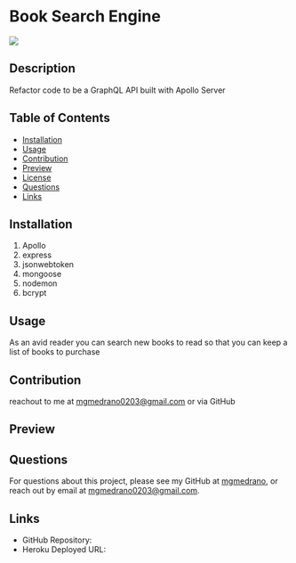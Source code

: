 # Book Search Engine
![](https://img.shields.io/badge/license-MIT%20License-blue?style=flat-square)
## Description
Refactor code to be a GraphQL API built with Apollo Server
## Table of Contents
* [Installation](#installation)
* [Usage](#usage)
* [Contribution](#contribution)
* [Preview](#preview)
* [License](#license)
* [Questions](#questions)
* [Links](#links)

## Installation
1. Apollo
2. express
3. jsonwebtoken
4. mongoose
5. nodemon
6. bcrypt

## Usage
As an avid reader you can search new books to read so that you can keep a list of books to purchase

## Contribution
reachout to me at mgmedrano0203@gmail.com or via GitHub

## Preview


## Questions
For questions about this project, please see my GitHub at [mgmedrano](https://github.com/mgmedrano), or reach out by email at mgmedrano0203@gmail.com.

## Links
- GitHub Repository:
- Heroku Deployed URL: 